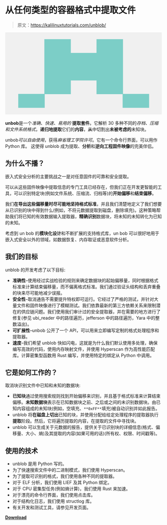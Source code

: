 # 从任何类型的容器格式中提取文件

> 原文：<https://kalilinuxtutorials.com/unblob/>

[![](img//5d54fdbc72da0f92acd4093024fa1b59.png)](https://blogger.googleusercontent.com/img/b/R29vZ2xl/AVvXsEgTzrRiWj3CqXMVHY_S70PlZHZRooLoigixNeXniumFgydBbiTca0fdlmEDNk7WTamaCZEejT_CN-6hjhZti79Kmvys6YAoHDF-n3pN1Z3QZXIQ0bg3uzBVzGhrWVxKdDXTMTZGdH0xvE530JYITfXG_hr4WCMHYHR5i2S42N7wDH4bl7eNL7vBOJ80/s728/87724652%20(5).png)

**unbob**是一个*准确、快速、易用的* **提取套件**。它解析 30 多种不同的*存档、压缩和文件系统格式*，**递归地提取**它们的**内容**，**从**中切割出**未被考虑的**未知块。

unbob*可以自由使用*，获得*麻省理工学院许可*。它有一个命令行界面，可以用作 Python 库。
这使得 unblob 成为提取、**分析**和**逆向工程固件映像**的完美伴侣。

## 为什么不播？

嵌入式安全分析的主要挑战之一是对任意固件的可靠和安全提取。

可以从这些固件映像中提取信息的专门工具已经存在，但我们正在开发更智能的工具，可以识别特定块(例如文件系统、压缩流、归档等)的**开始偏移**和**结束偏移**。

我们**在导出这些偏移量时尽可能地坚持格式标准**，并且我们清楚地定义了我们想要从已识别的块中得到什么(例如，不将元数据提取到磁盘，删除填充)。这种策略帮助我们将已知的有效数据输入提取器，**精确识别**数据块，将未知的未知转化为已知的未知。

考虑到 un bob 的**模块化设计**和不断扩展的支持格式库，un bob 可以很好地用于嵌入式安全以外的领域，如数据恢复、内存取证或恶意软件分析。

## 我们的目标

unblob 的开发考虑了以下目标:

*   **准确性**–使用经过实战检验的规则来确定数据块的起始偏移量，同时根据格式标准来计算结束偏移量，而不偏离格式标准。我们通过验证头结构和丢弃重叠的块来尽可能地减少误报。
*   **安全性**–取消通告不需要提升特权即可运行。它经过了严格的测试，并针对大量文件和固件映像进行了模糊测试。我们依靠最新的第三方依赖关系来限制潜在的供应链问题。我们使用我们审计过的安全提取器，并在需要的地方进行了修复(参见 ubi_reader 中的路径遍历，jefferson 中的路径遍历，Yara 中的整数溢出)。
*   **可扩展性**–unbob 公开了一个 API，可以用来立即编写定制的格式处理程序和提取器。
*   **速度**–我们希望 unblob 快如闪电，这就是为什么我们默认使用多处理，确保编写高效的代码，使用内存映射文件，并使用 Hyperscan 作为高性能匹配库。计算密集型函数用 Rust 编写，并使用特定的绑定从 Python 中调用。

## 它是如何工作的？

取消块识别文件中已知和未知的数据块:

*   **已知块**通过使用搜索规则找到开始偏移来识别，并且基于格式标准来计算结束偏移。**未知数据块**表示在已知数据块之前、之后或之间的未识别数据块。由已知内容组成的未知块(例如，空填充、`**0xFF**`填充)被自动识别并如此报告。
*   unblob 将**在磁盘上切出**已知的块，并使用分配给给定处理程序的提取器执行**提取**阶段。然后，它将遍历提取的内容，在提取的文件中寻找块。
*   unblob 可以生成关于元数据的报告，提供关于已识别块的详细信息(格式、偏移量、大小、熵)及其提取的内容(如果可用的话)(所有权、权限、时间戳等)。

## 使用的技术

*   unblob 是用 Python 写的。
*   为了快速搜索文件中的二进制模式，我们使用 Hyperscan。
*   为了提取可识别的格式，我们使用各种不同的提取器。
*   对于 ELF 分析，我们使用 LIEF 及其 Python 绑定。
*   对于 CPU 密集型任务(例如熵计算)，我们使用 Rust 来加速。
*   对于漂亮的命令行界面，我们使用点击库。
*   对于结构化日志，我们使用 structlog 库。
*   有关开发和测试工具，请参见开发页面。

[**Download**](https://github.com/onekey-sec/unblob#quickstart)
